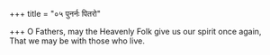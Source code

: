 +++
title = "०५ पुनर्नः पितरो"

+++
O Fathers, may the Heavenly Folk give us our spirit once again,  
     That we may be with those who live.